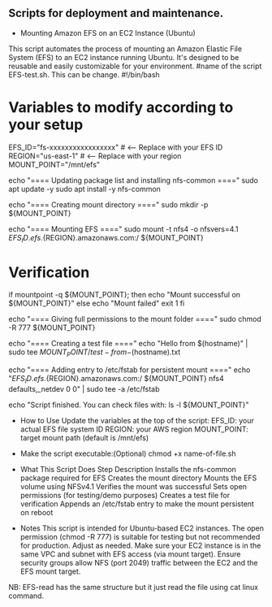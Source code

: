 ## Scripts for deployment and maintenance.

- Mounting Amazon EFS on an EC2 Instance (Ubuntu)

This script automates the process of mounting an Amazon Elastic File System (EFS) to an EC2 instance running Ubuntu. It's designed to be reusable and easily customizable for your environment.
#name of the script EFS-test.sh. This can be change.
#!/bin/bash

# Variables to modify according to your setup
EFS_ID="fs-xxxxxxxxxxxxxxxxx"     # <-- Replace with your EFS ID
REGION="us-east-1"                # <-- Replace with your region
MOUNT_POINT="/mnt/efs"

echo "==== Updating package list and installing nfs-common ===="
sudo apt update -y
sudo apt install -y nfs-common

echo "==== Creating mount directory ===="
sudo mkdir -p ${MOUNT_POINT}

echo "==== Mounting EFS ===="
sudo mount -t nfs4 -o nfsvers=4.1 ${EFS_ID}.efs.${REGION}.amazonaws.com:/ ${MOUNT_POINT}

# Verification
if mountpoint -q ${MOUNT_POINT}; then
  echo "Mount successful on ${MOUNT_POINT}"
else
  echo "Mount failed"
  exit 1
fi

echo "==== Giving full permissions to the mount folder ===="
sudo chmod -R 777 ${MOUNT_POINT}

echo "==== Creating a test file ===="
echo "Hello from $(hostname)" | sudo tee ${MOUNT_POINT}/test-from-$(hostname).txt

echo "==== Adding entry to /etc/fstab for persistent mount ===="
echo "${EFS_ID}.efs.${REGION}.amazonaws.com:/ ${MOUNT_POINT} nfs4 defaults,_netdev 0 0" | sudo tee -a /etc/fstab

echo "Script finished. You can check files with: ls -l ${MOUNT_POINT}"

- How to Use
Update the variables at the top of the script:
EFS_ID: your actual EFS file system ID
REGION: your AWS region
MOUNT_POINT: target mount path (default is /mnt/efs)

- Make the script executable:(Optional)
chmod +x name-of-file.sh    

- What This Script Does
Step	Description
    Installs the nfs-common package required for EFS
    Creates the mount directory
    Mounts the EFS volume using NFSv4.1
    Verifies the mount was successful
    Sets open permissions (for testing/demo purposes)
    Creates a test file for verification
    Appends an /etc/fstab entry to make the mount persistent on reboot

- Notes
This script is intended for Ubuntu-based EC2 instances.
The open permission (chmod -R 777) is suitable for testing but not recommended for production. Adjust as needed.
Make sure your EC2 instance is in the same VPC and subnet with EFS access (via mount target).
Ensure security groups allow NFS (port 2049) traffic between the EC2 and the EFS mount target.

NB: EFS-read has the same structure but it just read the file using cat linux command.